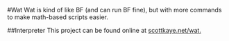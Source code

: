 #Wat
Wat is kind of like BF (and can run BF fine), but with more commands to make math-based scripts easier.

##Interpreter
This project can be found online at [scottkaye.net/wat.](https://scottkaye.net/static/wat/)
